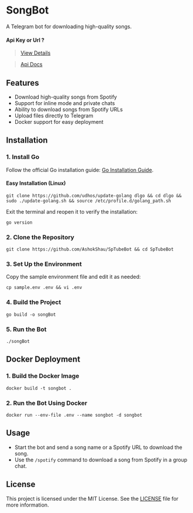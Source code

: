 # SongBot
A Telegram bot for downloading high-quality songs.


#### Api Key or Url ?
> [View Details](https://github.com/AshokShau/TgMusicBot?tab=readme-ov-file#facing-ip-ban-issues-from-youtube)

> [Api Docs](https://gist.github.com/AshokShau/7528cddc5b264035dee40523a44ff153)

## Features

- Download high-quality songs from Spotify
- Support for inline mode and private chats
- Ability to download songs from Spotify URLs
- Upload files directly to Telegram
- Docker support for easy deployment

## Installation

### 1. Install Go
Follow the official Go installation guide: [Go Installation Guide](https://golang.org/doc/install).

#### Easy Installation (Linux)
```shell
git clone https://github.com/udhos/update-golang dlgo && cd dlgo && sudo ./update-golang.sh && source /etc/profile.d/golang_path.sh
```
Exit the terminal and reopen it to verify the installation:
```shell
go version
```

### 2. Clone the Repository
```shell
git clone https://github.com/AshokShau/SpTubeBot && cd SpTubeBot
```

### 3. Set Up the Environment
Copy the sample environment file and edit it as needed:
```shell
cp sample.env .env && vi .env
```

### 4. Build the Project
```shell
go build -o songBot
```

### 5. Run the Bot
```shell
./songBot
```

## Docker Deployment

### 1. Build the Docker Image
```shell
docker build -t songbot .
```

### 2. Run the Bot Using Docker
```shell
docker run --env-file .env --name songbot -d songbot
```

## Usage

- Start the bot and send a song name or a Spotify URL to download the song.
- Use the `/spotify` command to download a song from Spotify in a group chat.

## License

This project is licensed under the MIT License. See the [LICENSE](/LICENSE) file for more information.
